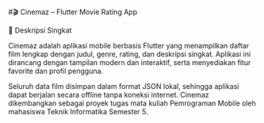 #🎬 Cinemaz – Flutter Movie Rating App






📱 Deskripsi Singkat

Cinemaz adalah aplikasi mobile berbasis Flutter yang menampilkan daftar film lengkap dengan judul, genre, rating, dan deskripsi singkat.
Aplikasi ini dirancang dengan tampilan modern dan interaktif, serta menyediakan fitur favorite dan profil pengguna.

Seluruh data film disimpan dalam format JSON lokal, sehingga aplikasi dapat berjalan secara offline tanpa koneksi internet.
Cinemaz dikembangkan sebagai proyek tugas mata kuliah Pemrograman Mobile oleh mahasiswa Teknik Informatika Semester 5.
